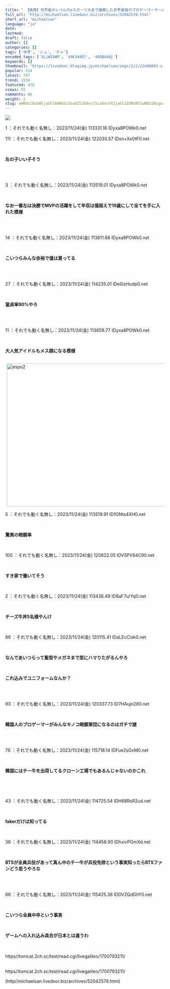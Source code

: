 ```yaml
---
title: " 【画像】世界最大レベルのeスポーツ大会で優勝した世界最強のプロゲーマーチームがこちらです"
full_url: "http://michaelsan.livedoor.biz/archives/52042578.html"
short_url: "michaelsan"
language: "ja"
date: 
lastmod: 
draft: false
author: []
categories: []
tags: ['世界', 'シュ', 'チャ']
encoded_tags: ['5LiW55WM', '44K344Ol', '44OB44Oj']
keywords: []
thumbnail: "https://livedoor.blogimg.jp/michaelsan/imgs/2/2/22e96003-s.jpg"
popular: 514
latest: 787
trend: 1534
featured: 476
views: 55
comments: 86
weight: 2
slug: aHR0cC8vbWljaGFlbHNhbi5saXZlZG9vci5iaXovYXJjaGl2ZXMvNTIwNDI1NzguaHRtbA==
---
```


![](https://livedoor.blogimg.jp/michaelsan/imgs/2/2/22e96003-s.jpg)

<div><p>1 ：それでも動く名無し：2023/11/24(金) 113331.16 IDyxa8POWk0.net</p><p>111 ：それでも動く名無し：2023/11/24(金) 122030.57 IDsn+Xx0tF0.net</p><br><b><p>左の子いい子そう<br></p><br></b><br><p>3 ：それでも動く名無し：2023/11/24(金) 113519.01 IDyxa8POWk0.net</p><br><b><p>なお一番左は決勝でMVPの活躍をして年収は億超えで19歳にして全てを手に入れた模様</p><br></b><br><p>14 ：それでも動く名無し：2023/11/24(金) 113811.68 IDyxa8POWk0.net</p><br><b><p>こいつらみんな余裕で億は貰ってる</p><br></b><br><p>27 ：それでも動く名無し：2023/11/24(金) 114235.01 IDe0izHudp0.net</p><br><b><p>童貞率90%やろ</p><br></b><br><p>11 ：それでも動く名無し：2023/11/24(金) 113659.77 IDyxa8POWk0.net</p><br><b><p>大人気アイドルもメス顔になる模様</p></b><br><a href='https//livedoor.blogimg.jp/michaelsan/imgs/f/0/f08c1d2a.jpg' title='espo2' target='_blank'><img src='https//livedoor.blogimg.jp/michaelsan/imgs/f/0/f08c1d2a-s.jpg' width='680' height='454' border='0' alt='espo2' hspace='5' class='pict'></a><br><p>5 ：それでも動く名無し：2023/11/24(金) 113519.91 ID1ONts4XH0.net</p><br><b><p>驚異の眼鏡率</p></b><br><p>100 ：それでも動く名無し：2023/11/24(金) 120822.05 IDV5PV84C90.net</p><br><b><p>すき家で働いてそう</p></b><br><p>2 ：それでも動く名無し：2023/11/24(金) 113436.49 ID8aF7u/Yq0.net</p><br><b><p>チーズ牛丼5名様やんけ</p></b><br><p>86 ：それでも動く名無し：2023/11/24(金) 120115.41 IDaLEcCisk0.net</p><br><p><b><p>なんであいつらって髪型やメガネまで型にハマりたがるんやろ</p></b></p><p><b><p><br></p></b></p><b><p>これ込みでユニフォームなんか？</p><br></b><br><p>93 ：それでも動く名無し：2023/11/24(金) 120337.73 ID7HAujn280.net</p><br><b><p>韓国人のプロゲーマーがみんなキノコ眼鏡軍団になるのはガチで謎<br></p><br></b><br><p>76 ：それでも動く名無し：2023/11/24(金) 115718.14 IDFue2sGxM0.net</p><br><b><p>韓国にはチー牛を出荷してるクローン工場でもあるんじゃないのかこれ<br></p><p><br></p></b><br><p>43 ：それでも動く名無し：2023/11/24(金) 114725.54 IDH68RsR2ud.net</p><br><b><p>fakerだけは知ってる</p></b><br><p>36 ：それでも動く名無し：2023/11/24(金) 114458.90 IDhxivPGmXd.net</p><br><b><p>BTSが全員兵役があって真ん中のチー牛が兵役免除という事実知ったらBTSファンどう思うやろな</p><br></b><br><p>66 ：それでも動く名無し：2023/11/24(金) 115425.38 IDDVZQdGhY0.net</p><br><p><b><p>こいつら全員中卒という事実</p></b></p><p><b><p><br></p></b></p><b><p>ゲームへの入れ込み具合が日本とは違うわ</p><br></b><br>https//tomcat.2ch.sc/test/read.cgi/livegalileo/1700793211/<br><br clear='all'> <p id='a6850dc6aefc0d5bbff2bea180d92d89'> </p> <p id='a6850dc6aefc0d5bbff2bea180d92d89'> </p> <p class='alistcloud-container-6795'></p> <p>https//tomcat.2ch.sc/test/read.cgi/livegalileo/1700793211/</p></div>

(http//michaelsan.livedoor.biz/archives/52042578.html)
